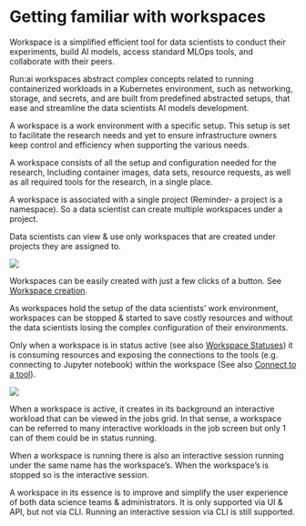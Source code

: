 

# Getting familiar with workspaces 

 
Workspace is a simplified efficient tool for data scientists to conduct their experiments, build AI models, access standard MLOps tools, and collaborate with their peers.

Run:ai workspaces abstract complex concepts related to running containerized workloads in a Kubernetes environment, such as networking, storage, and secrets, and are built from predefined abstracted setups, that ease and streamline the data scientists AI models development.

A workspace is a work environment with a specific setup. This setup is set to facilitate the research needs and yet to ensure infrastructure owners keep control and efficiency when supporting the various needs. 
 
A workspace consists of all the setup and configuration needed for the research, Including container images, data sets, resource requests, as well as all required tools for the research, in a single place.

A workspace is associated with a single project (Reminder- a project is a namespace). So a data scientist can create multiple workspaces under a project. 

Data scientists can view & use only workspaces that are created under projects they are assigned to.


![](img/grid.png)

Workspaces can be easily created with just a few clicks of a button. See [Workspace creation](#xxx).  
 
As workspaces hold the setup of the data scientists’ work environment, workspaces can be stopped & started to save costly resources and without the data scientists losing the complex configuration of their environments.

Only when a workspace is in status active (see also [Workspace Statuses](#xxxx)) it is consuming resources and exposing the connections to the tools (e.g. connecting to Jupyter notebook) within the workspace (See also [Connect to a tool](#xxx)).



![](img/activews.png)



When a workspace is active, it creates in its background an interactive workload that can be viewed in the jobs grid. In that sense, a workspace can be referred to many interactive workloads in the job screen but only 1 can of them could be in status running. 

When a workspace is running there is also an interactive session running under the same name has the workspace’s. When the workspace’s is stopped so is the interactive session.

A workspace in its essence is to improve and simplify the user experience of both data science teams & administrators. It is only supported via UI & API, but not via CLI. 
Running an interactive session via CLI is still supported.
